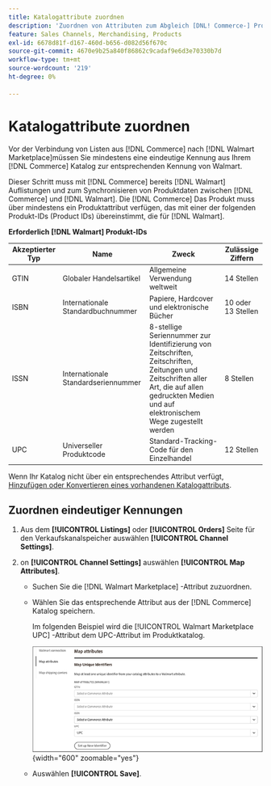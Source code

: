 ```yaml
---
title: Katalogattribute zuordnen
description: 'Zuordnen von Attributen zum Abgleich [DNL! Commerce-] Produkte in bestehende [!DNL Walmart Marketplace] Auflistungen und Synchronisieren von Daten zwischen [!DNL Channel Manager] und [!DNL Walmart].'
feature: Sales Channels, Merchandising, Products
exl-id: 6678d81f-d167-460d-b656-d082d56f670c
source-git-commit: 4670e9b25a840f86862c9cadaf9e6d3e70330b7d
workflow-type: tm+mt
source-wordcount: '219'
ht-degree: 0%

---
```


# Katalogattribute zuordnen

Vor der Verbindung von Listen aus [!DNL Commerce] nach [!DNL Walmart Marketplace]müssen Sie mindestens eine eindeutige Kennung aus Ihrem [!DNL Commerce] Katalog zur entsprechenden Kennung von Walmart.

Dieser Schritt muss mit [!DNL Commerce] bereits [!DNL Walmart] Auflistungen und zum Synchronisieren von Produktdaten zwischen [!DNL Commerce] und [!DNL Walmart]. Die [!DNL Commerce] Das Produkt muss über mindestens ein Produktattribut verfügen, das mit einer der folgenden Produkt-IDs (Product IDs) übereinstimmt, die für [!DNL Walmart].

**Erforderlich [!DNL Walmart] Produkt-IDs**

| **Akzeptierter Typ** | **Name** | **Zweck** | **Zulässige Ziffern** |
|-------------------|--------------------------------------|--------------------------------------------------------------------------------------------------------------------------------------------------|-----------------------|
| GTIN | Globaler Handelsartikel | Allgemeine Verwendung weltweit | 14 Stellen |
| ISBN | Internationale Standardbuchnummer | Papiere, Hardcover und elektronische Bücher | 10 oder 13 Stellen |
| ISSN | Internationale Standardseriennummer | 8-stellige Seriennummer zur Identifizierung von Zeitschriften, Zeitschriften, Zeitungen und Zeitschriften aller Art, die auf allen gedruckten Medien und auf elektronischem Wege zugestellt werden | 8 Stellen |
| UPC | Universeller Produktcode | Standard-Tracking-Code für den Einzelhandel | 12 Stellen |

Wenn Ihr Katalog nicht über ein entsprechendes Attribut verfügt, [Hinzufügen oder Konvertieren eines vorhandenen Katalogattributs](https://experienceleague.adobe.com/docs/commerce-admin/catalog/product-attributes/product-attributes.html).

## Zuordnen eindeutiger Kennungen

1. Aus dem **[!UICONTROL Listings]** oder **[!UICONTROL Orders]** Seite für den Verkaufskanalspeicher auswählen **[!UICONTROL Channel Settings]**.

1. on **[!UICONTROL Channel Settings]** auswählen **[!UICONTROL Map Attributes]**.

   - Suchen Sie die [!DNL Walmart Marketplace] -Attribut zuzuordnen.

   - Wählen Sie das entsprechende Attribut aus der [!DNL Commerce] Katalog speichern.

     Im folgenden Beispiel wird die [!UICONTROL Walmart Marketplace UPC] -Attribut dem UPC-Attribut im Produktkatalog.

     ![Zuordnungsattribute für Produktübereinstimmungskriterien](assets/products-map-attributes-for-match.png){width="600" zoomable="yes"}

   - Auswählen **[!UICONTROL Save]**.

